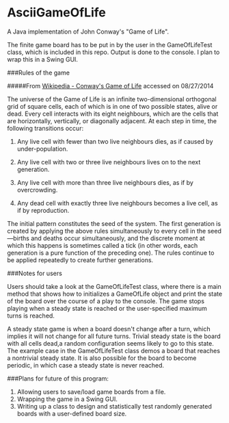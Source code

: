 AsciiGameOfLife
===============

A Java implementation of John Conway's "Game of Life". 

The finite game board has to be put in by the user in the GameOfLifeTest class, which is included in this repo. Output is done to the console. I plan to wrap this in a Swing GUI. 

###Rules of the game

#####From [Wikipedia - Conway's Game of Life](http://en.wikipedia.org/wiki/Conway's_Game_of_Life) accessed on 08/27/2014

The universe of the Game of Life is an infinite two-dimensional orthogonal grid of square cells, each of which is in one of two possible states, alive or dead. Every cell interacts with its eight neighbours, which are the cells that are horizontally, vertically, or diagonally adjacent. At each step in time, the following transitions occur:

  1. Any live cell with fewer than two live neighbours dies, as if caused by under-population.
   
  2. Any live cell with two or three live neighbours lives on to the next generation.
   
  3. Any live cell with more than three live neighbours dies, as if by overcrowding.
   
  4. Any dead cell with exactly three live neighbours becomes a live cell, as if by reproduction.
  
The initial pattern constitutes the seed of the system. The first generation is created by applying the above rules simultaneously to every cell in the seed—births and deaths occur simultaneously, and the discrete moment at which this happens is sometimes called a tick (in other words, each generation is a pure function of the preceding one). The rules continue to be applied repeatedly to create further generations.

###Notes for users

Users should take a look at the GameOfLifeTest class, where there is a main method that shows how to initializes a GameOfLife object and print the state of the board over the course of a play to the console. The game stops playing when a steady state is reached or the user-specified maximum turns is reached. 

A steady state game is when a board doesn't change after a turn, which implies it will not change for all future turns. Trivial steady state is the board with all cells dead,a random configuration seems likely to go to this state. The example case in the GameOfLifeTest class demos a board that reaches a nontrivial steady state. It is also possible for the board to become periodic, in which case a steady state is never reached. 

###Plans for future of this program: 

  1. Allowing users to save/load game boards from a file.
  2. Wrapping the game in a Swing GUI. 
  3. Writing up a class to design and statistically test randomly generated boards with a user-defined board size.
  
